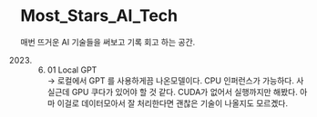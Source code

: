 # Most_Stars_AI_Tech

매번 뜨거운 AI 기술들을 써보고 기록 회고 하는 공간. 

2023. 06. 01 Local GPT   
-> 로컬에서 GPT 를 사용하게끔 나온모델이다. CPU 인퍼런스가 가능하다. 사실근데 GPU 쿠다가 있어야 할 것 같다. CUDA가 없어서 실행까지만 해봤다. 아마 이걸로 데이터모아서 잘 처리한다면 괜찮은 기술이 나올지도 모르곘다.
